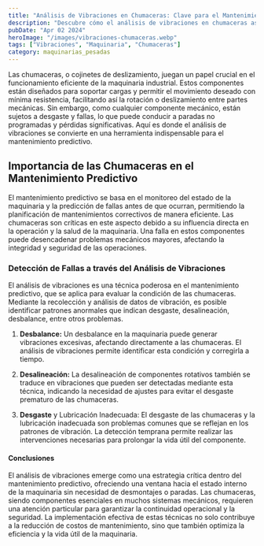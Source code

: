 ```yaml
---
title: "Análisis de Vibraciones en Chumaceras: Clave para el Mantenimiento Predictivo"
description: "Descubre cómo el análisis de vibraciones en chumaceras asegura un mantenimiento predictivo eficiente, previniendo fallas y optimizando la operación industrial"
pubDate: "Apr 02 2024"
heroImage: "/images/vibraciones-chumaceras.webp"
tags: ["Vibraciones", "Maquinaria", "Chumaceras"]
category: maquinarias_pesadas
---
```


Las chumaceras, o cojinetes de deslizamiento, juegan un papel crucial en el funcionamiento eficiente de la maquinaria industrial. Estos componentes están diseñados para soportar cargas y permitir el movimiento deseado con mínima resistencia, facilitando así la rotación o deslizamiento entre partes mecánicas. Sin embargo, como cualquier componente mecánico, están sujetos a desgaste y fallas, lo que puede conducir a paradas no programadas y pérdidas significativas. Aquí es donde el análisis de vibraciones se convierte en una herramienta indispensable para el mantenimiento predictivo.

## Importancia de las Chumaceras en el Mantenimiento Predictivo

El mantenimiento predictivo se basa en el monitoreo del estado de la maquinaria y la predicción de fallas antes de que ocurran, permitiendo la planificación de mantenimientos correctivos de manera eficiente. Las chumaceras son críticas en este aspecto debido a su influencia directa en la operación y la salud de la maquinaria. Una falla en estos componentes puede desencadenar problemas mecánicos mayores, afectando la integridad y seguridad de las operaciones.

### Detección de Fallas a través del Análisis de Vibraciones

El análisis de vibraciones es una técnica poderosa en el mantenimiento predictivo, que se aplica para evaluar la condición de las chumaceras. Mediante la recolección y análisis de datos de vibración, es posible identificar patrones anormales que indican desgaste, desalineación, desbalance, entre otros problemas.

1. **Desbalance:** Un desbalance en la maquinaria puede generar vibraciones excesivas, afectando directamente a las chumaceras. El análisis de vibraciones permite identificar esta condición y corregirla a tiempo.

2. **Desalineación:** La desalineación de componentes rotativos también se traduce en vibraciones que pueden ser detectadas mediante esta técnica, indicando la necesidad de ajustes para evitar el desgaste prematuro de las chumaceras.

3. **Desgaste** y Lubricación Inadecuada: El desgaste de las chumaceras y la lubricación inadecuada son problemas comunes que se reflejan en los patrones de vibración. La detección temprana permite realizar las intervenciones necesarias para prolongar la vida útil del componente.

#### Conclusiones

El análisis de vibraciones emerge como una estrategia crítica dentro del mantenimiento predictivo, ofreciendo una ventana hacia el estado interno de la maquinaria sin necesidad de desmontajes o paradas. Las chumaceras, siendo componentes esenciales en muchos sistemas mecánicos, requieren una atención particular para garantizar la continuidad operacional y la seguridad. La implementación efectiva de estas técnicas no solo contribuye a la reducción de costos de mantenimiento, sino que también optimiza la eficiencia y la vida útil de la maquinaria.
